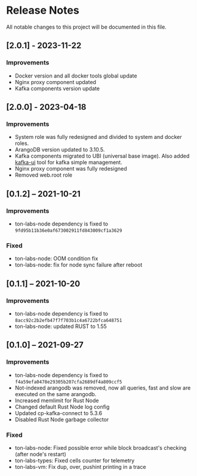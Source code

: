 # Release Notes

All notable changes to this project will be documented in this file.



## [2.0.1] - 2023-11-22

### Improvements
- Docker version and all docker tools global update
- Nginx proxy component updated
- Kafka components version update


## [2.0.0] - 2023-04-18

### Improvements

- System role was fully redesigned and divided to system and docker roles.
- ArangoDB version updated to 3.10.5.
- Kafka components migrated to UBI (universal base image). Also added [kafka-ui](https://github.com/provectus/kafka-ui) tool for kafka simple management.
- Nginx proxy component was fully redesigned
- Removed web.root role

## [0.1.2] – 2021-10-21

### Improvements

- ton-labs-node dependency is fixed to `9fd95b11b36e0af673002911fd843009cf1a3629`
  
### Fixed

- ton-labs-node: OOM condition fix
- ton-labs-node: fix for node sync failure after reboot

## [0.1.1] – 2021-10-20

### Improvements

- ton-labs-node dependency is fixed to `8acc92c2b2efb47f7f703b1c4a6722bfca648751`
- ton-labs-node: updated RUST to 1.55


## [0.1.0] – 2021-09-27

### Improvements

- ton-labs-node dependency is fixed to `f4a59efa0478e29305b207cfa2689df4a809ccf5`
- Not-indexed arangodb was removed, now all queries, fast and slow are executed on the same arangodb.
- Increased memlimit for Rust Node
- Changed default Rust Node log config
- Updated cp-kafka-connect to 5.3.6
- Disabled Rust Node garbage collector
  
### Fixed

- ton-labs-node: Fixed possible error while block broadcast's checking  (after node's restart)
- ton-labs-types: Fixed cells counter for telemetry
- ton-labs-vm: Fix dup, over, pushint printing in a trace
